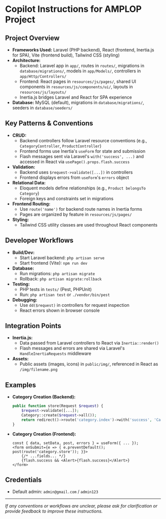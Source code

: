 # Copilot Instructions for AMPLOP Project

## Project Overview
- **Frameworks Used:** Laravel (PHP backend), React (frontend, Inertia.js for SPA), Vite (frontend build), Tailwind CSS (styling)
- **Architecture:**
  - Backend: Laravel app in `app/`, routes in `routes/`, migrations in `database/migrations/`, models in `app/Models/`, controllers in `app/Http/Controllers/`
  - Frontend: React pages in `resources/js/pages/`, shared UI components in `resources/js/components/ui/`, layouts in `resources/js/layouts/`
  - Inertia.js bridges Laravel and React for SPA experience
- **Database:** MySQL (default), migrations in `database/migrations/`, seeders in `database/seeders/`

## Key Patterns & Conventions
- **CRUD:**
  - Backend controllers follow Laravel resource conventions (e.g., `CategoryController`, `ProductController`)
  - Frontend forms use Inertia's `useForm` for state and submission
  - Flash messages sent via Laravel's `with('success', ...)` and accessed in React via `usePage().props.flash.success`
- **Validation:**
  - Backend uses `$request->validate([...])` in controllers
  - Frontend displays errors from `useForm`'s `errors` object
- **Relational Data:**
  - Eloquent models define relationships (e.g., `Product belongsTo Category`)
  - Foreign keys and constraints set in migrations
- **Frontend Routing:**
  - Use `route('name')` for backend route names in Inertia forms
  - Pages are organized by feature in `resources/js/pages/`
- **Styling:**
  - Tailwind CSS utility classes are used throughout React components

## Developer Workflows
- **Build/Dev:**
  - Start Laravel backend: `php artisan serve`
  - Start frontend (Vite): `npm run dev`
- **Database:**
  - Run migrations: `php artisan migrate`
  - Rollback: `php artisan migrate:rollback`
- **Testing:**
  - PHP tests in `tests/` (Pest, PHPUnit)
  - Run: `php artisan test` or `./vendor/bin/pest`
- **Debugging:**
  - Use `dd($request)` in controllers for request inspection
  - React errors shown in browser console

## Integration Points
- **Inertia.js:**
  - Data passed from Laravel controllers to React via `Inertia::render()`
  - Flash messages and errors are shared via Laravel's `HandleInertiaRequests` middleware
- **Assets:**
  - Public assets (images, icons) in `public/img/`, referenced in React as `/img/filename.png`

## Examples
- **Category Creation (Backend):**
  ```php
  public function store(Request $request) {
      $request->validate([...]);
      Category::create($request->all());
      return redirect()->route('category.index')->with('success', 'Category created successfully.');
  }
  ```
- **Category Creation (Frontend):**
  ```tsx
  const { data, setData, post, errors } = useForm({ ... });
  <form onSubmit={e => { e.preventDefault(); post(route('category.store')); }}>
      {/* ...fields... */}
      {flash.success && <Alert>{flash.success}</Alert>}
  </form>
  ```

## Credentials
- Default admin: `admin@gmail.com` / `admin123`

---
_If any conventions or workflows are unclear, please ask for clarification or provide feedback to improve these instructions._
